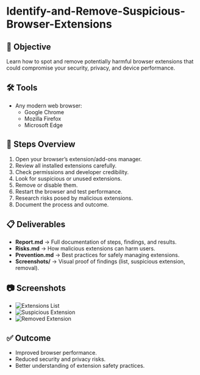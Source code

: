 # Identify-and-Remove-Suspicious-Browser-Extensions

## 📌 Objective
Learn how to spot and remove potentially harmful browser extensions that could compromise your security, privacy, and device performance.

## 🛠️ Tools
- Any modern web browser:
  - Google Chrome
  - Mozilla Firefox
  - Microsoft Edge

## 📖 Steps Overview
1. Open your browser’s extension/add-ons manager.
2. Review all installed extensions carefully.
3. Check permissions and developer credibility.
4. Look for suspicious or unused extensions.
5. Remove or disable them.
6. Restart the browser and test performance.
7. Research risks posed by malicious extensions.
8. Document the process and outcome.

## 📋 Deliverables
- **Report.md** → Full documentation of steps, findings, and results.
- **Risks.md** → How malicious extensions can harm users.
- **Prevention.md** → Best practices for safely managing extensions.
- **Screenshots/** → Visual proof of findings (list, suspicious extension, removal).

## 📷 Screenshots
- ![Extensions List](screenshots/extensions_list.png)
- ![Suspicious Extension](screenshots/suspicious_extension.png)
- ![Removed Extension](screenshots/removed_extension.png)

## ✅ Outcome
- Improved browser performance.
- Reduced security and privacy risks.
- Better understanding of extension safety practices.

